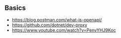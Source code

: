 ## Basics
- https://blog.postman.com/what-is-openapi/
- https://github.com/dotnet/dev-proxy
- https://www.youtube.com/watch?v=PenvYHJ9Koc